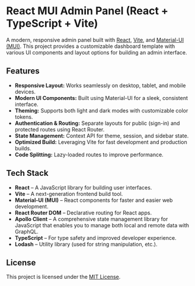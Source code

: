 # React MUI Admin Panel (React + TypeScript + Vite)

A modern, responsive admin panel built with [React](https://reactjs.org/), [Vite](https://vitejs.dev/), and [Material-UI (MUI)](https://mui.com/). This project provides a customizable dashboard template with various UI components and layout options for building an admin interface.

## Features

- **Responsive Layout:** Works seamlessly on desktop, tablet, and mobile devices.
- **Modern UI Components:** Built using Material-UI for a sleek, consistent interface.
- **Theming:** Supports both light and dark modes with customizable color tokens.
- **Authentication & Routing:** Separate layouts for public (sign-in) and protected routes using React Router.
- **State Management:** Context API for theme, session, and sidebar state.
- **Optimized Build:** Leveraging Vite for fast development and production builds.
- **Code Splitting:** Lazy-loaded routes to improve performance.

## Tech Stack

- **React** – A JavaScript library for building user interfaces.
- **Vite** – A next-generation frontend build tool.
- **Material-UI (MUI)** – React components for faster and easier web development.
- **React Router DOM** – Declarative routing for React apps.
- **Apollo Client** – A comprehensive state management library for JavaScript that enables you to manage both local and remote data with GraphQL.
- **TypeScript** – For type safety and improved developer experience.
- **Lodash** – Utility library (used for string manipulation, etc.).

## License

This project is licensed under the [MIT License](LICENSE).
